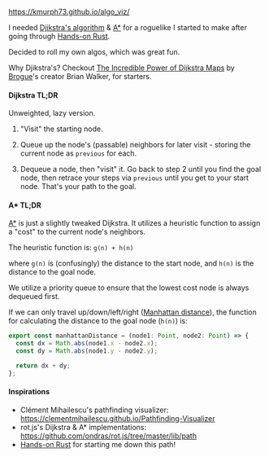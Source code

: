 https://kmurph73.github.io/algo_viz/

I needed [Djikstra's algorithm](https://en.wikipedia.org/wiki/Dijkstra%27s_algorithm) & [A\*](https://en.wikipedia.org/wiki/A*_search_algorithm) for a roguelike I started to make after going through [Hands-on Rust](https://pragprog.com/titles/hwrust/hands-on-rust/).

Decided to roll my own algos, which was great fun.

Why Djikstra's?  Checkout [The Incredible Power of Dijkstra Maps](http://www.roguebasin.com/index.php/The_Incredible_Power_of_Dijkstra_Maps) by [Brogue](<https://en.wikipedia.org/wiki/Brogue_(video_game)>)'s creator Brian Walker, for starters.

#### Dijkstra TL;DR

Unweighted, lazy version.

1. "Visit" the starting node.

2. Queue up the node's (passable) neighbors for later visit - storing the current node as `previous` for each.

3. Dequeue a node, then "visit" it. Go back to step 2 until you find the goal node, then retrace your steps via `previous` until you get to your start node. That's your path to the goal.

#### A\* TL;DR

[A\*](https://en.wikipedia.org/wiki/A*_search_algorithm) is just a slightly tweaked Dijkstra. It utilizes a heuristic function to assign a "cost" to the current node's neighbors.

The heuristic function is: `g(n) + h(n)`

where `g(n)` is (confusingly) the distance to the start node, and `h(n)` is the distance to the goal node.

We utilize a priority queue to ensure that the lowest cost node is always dequeued first.

If we can only travel up/down/left/right ([Manhattan distance](https://en.wikipedia.org/wiki/Taxicab_geometry)), the function for calculating the distance to the goal node (`h(n)`) is:

```TypeScript
export const manhattanDistance = (node1: Point, node2: Point) => {
  const dx = Math.abs(node1.x - node2.x);
  const dy = Math.abs(node1.y - node2.y);

  return dx + dy;
};
```

#### Inspirations

* Clément Mihailescu's pathfinding visualizer: https://clementmihailescu.github.io/Pathfinding-Visualizer
* rot.js's Dijkstra & A* implementations: https://github.com/ondras/rot.js/tree/master/lib/path
* [Hands-on Rust](https://pragprog.com/titles/hwrust/hands-on-rust/) for starting me down this path!
